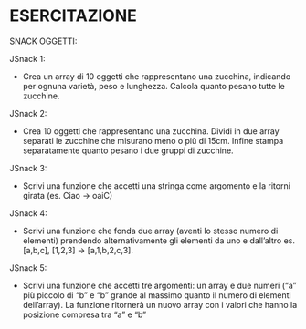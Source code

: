 # ESERCITAZIONE

SNACK OGGETTI:

JSnack 1:
- Crea un array di 10 oggetti che rappresentano una zucchina, indicando
per ognuna varietà, peso e lunghezza.
Calcola quanto pesano tutte le zucchine.


JSnack 2:
- Crea 10 oggetti che rappresentano una zucchina.
Dividi in due array separati le zucchine che misurano meno o più di 15cm.
Infine stampa separatamente quanto pesano i due gruppi di zucchine.


JSnack 3:
- Scrivi una funzione che accetti una stringa come argomento e la ritorni
girata (es. Ciao -> oaiC)


JSnack 4:
- Scrivi una funzione che fonda due array (aventi lo stesso numero di
elementi) prendendo alternativamente gli elementi da uno e dall’altro
es. [a,b,c], [1,2,3] → [a,1,b,2,c,3].


JSnack 5:
- Scrivi una funzione che accetti tre argomenti:
un array e due numeri (“a” più piccolo di “b” e “b” grande al massimo
quanto il numero di elementi dell’array).
La funzione ritornerà un nuovo array con i valori che hanno la posizione
compresa tra “a” e “b”
